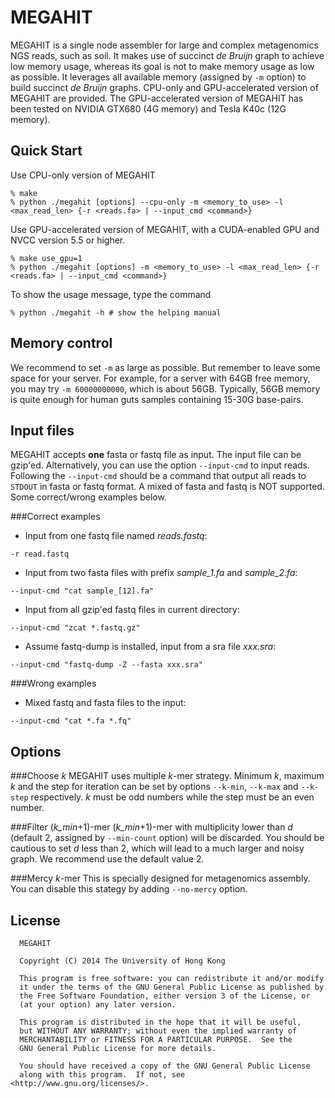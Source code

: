 MEGAHIT
=========

MEGAHIT is a single node assembler for large and complex metagenomics NGS reads, such as soil. It makes use of succinct *de Bruijn* graph to achieve low memory usage, whereas its goal is not to make memory usage as low as possible. It leverages all available memory (assigned by `-m` option) to build succinct *de Bruijn* graphs. CPU-only and GPU-accelerated version of MEGAHIT are provided. The GPU-accelerated version of MEGAHIT has been tested on NVIDIA GTX680 (4G memory) and Tesla K40c (12G memory).

Quick Start
----------------
Use CPU-only version of MEGAHIT

```
% make
% python ./megahit [options] --cpu-only -m <memory_to_use> -l <max_read_len> {-r <reads.fa> | --input_cmd <command>}
```

Use GPU-accelerated version of MEGAHIT, with a CUDA-enabled GPU and NVCC version 5.5 or higher.

```
% make use_gpu=1
% python ./megahit [options] -m <memory_to_use> -l <max_read_len> {-r <reads.fa> | --input_cmd <command>}
```

To show the usage message, type the command

```
% python ./megahit -h # show the helping manual
```


Memory control
----------------
We recommend to set `-m` as large as possible. But remember to leave some space for your server. For example, for a server with 64GB free memory, you may try `-m 60000000000`, which is about 56GB. Typically, 56GB memory is quite enough for human guts samples containing 15-30G base-pairs.

Input files
--------------

MEGAHIT accepts **one** fasta or fastq file as input. The input file can be gzip'ed. Alternatively, you can use the option `--input-cmd` to input reads. Following the `--input-cmd` should be a command that output all reads to `STDOUT` in fasta or fastq format. A mixed of fasta and fastq is NOT supported. Some correct/wrong examples below.

###Correct examples
* Input from one fastq file named *reads.fastq*:
```
-r read.fastq
```
* Input from two fasta files with prefix *sample_1.fa* and  *sample_2.fa*:
```
--input-cmd "cat sample_[12].fa"
```
* Input from all gzip'ed fastq files in current directory:
```
--input-cmd "zcat *.fastq.gz"
```
* Assume fastq-dump is installed, input from a sra file *xxx.sra*:
```
--input-cmd "fastq-dump -Z --fasta xxx.sra"
```

###Wrong examples
* Mixed fastq and fasta files to the input:
```
--input-cmd "cat *.fa *.fq"
```

Options
------------------------
###Choose *k*
MEGAHIT uses multiple *k*-mer strategy. Minimum *k*, maximum *k* and the step for iteration can be set by options `--k-min`, `--k-max` and `--k-step` respectively. *k* must be odd numbers while the step must be an even number.

###Filter (*k_min*+1)-mer
(*k_min*+1)-mer with multiplicity lower than *d* (default 2, assigned by `--min-count` option) will be discarded. You should be cautious to set *d* less than 2, which will lead to a much larger and noisy graph. We recommend use the default value 2.

###Mercy *k*-mer
This is specially designed for metagenomics assembly. You can disable this stategy by adding `--no-mercy` option.

License
-----------------------
```
  MEGAHIT
  
  Copyright (C) 2014 The University of Hong Kong

  This program is free software: you can redistribute it and/or modify
  it under the terms of the GNU General Public License as published by
  the Free Software Foundation, either version 3 of the License, or
  (at your option) any later version.

  This program is distributed in the hope that it will be useful,
  but WITHOUT ANY WARRANTY; without even the implied warranty of
  MERCHANTABILITY or FITNESS FOR A PARTICULAR PURPOSE.  See the
  GNU General Public License for more details.

  You should have received a copy of the GNU General Public License
  along with this program.  If not, see <http://www.gnu.org/licenses/>.
```